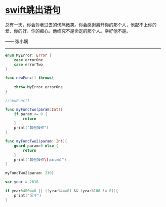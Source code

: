 # [swift跳出语句](https://github.com/platojobs/SFLOG/issues/89)

总有一天，你会对著过去的伤痛微笑。你会感谢离开你的那个人，他配不上你的爱、你的好、你的痴心。他终究不是命定的那个人。幸好他不是。

—— 张小娴 ​​​​

---

```swift
enum MyError: Error {
    case errorOne
    case errorTwo
}

func newFunc() throws{
    
    throw MyError.errorOne
}

//newFunc()

func myFuncTwo(param:Int){
    if param <= 0 {
        return
    }
    print("其他操作")
}

func myFuncTwo2(param: Int){
    guard param>0 else {
        return
    }
    print("其他操作\(param)")
}

myFuncTwo2(param: 230)

var year = 2016

if year%400==0 || ((year%4==0) && (year%100 != 0)){
    print("闰年")
}


```
